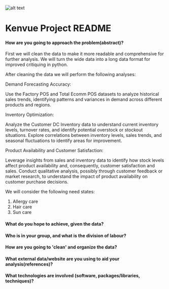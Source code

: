 ![alt text](https://upload.wikimedia.org/wikipedia/commons/thumb/e/e1/Kenvue_logo.svg/1200px-Kenvue_logo.svg.png)



# Kenvue Project README

#### How are you going to approach the problem(abstract)? 

First we will clean the data to make it more readable and comprehensive for further analysis. We will turn the wide data into a long data format for improved critiquing in python.

After cleaning the data we will perform the following analyses: 

Demand Forecasting Accuracy:

Use the Factory POS and Total Ecomm POS datasets to analyze historical sales trends, identifying patterns and variances in demand across different products and regions.

Inventory Optimization:

Analyze the Customer DC Inventory data to understand current inventory levels, turnover rates, and identify potential overstock or stockout situations.
Explore correlations between inventory levels, sales trends, and seasonal fluctuations to identify areas for improvement.

Product Availability and Customer Satisfaction:

Leverage insights from sales and inventory data to identify how stock levels affect product availability and, consequently, customer satisfaction and sales.
Conduct qualitative analysis, possibly through customer feedback or market research, to understand the impact of product availability on customer purchase decisions.

We will consider the following need states:
1. Allergy care
2. Hair care
3. Sun care

#### What do you hope to achieve, given the data?

#### Who is in your group, and what is the division of labour?

#### How are you going to 'clean' and organize the data?

#### What external data/website are you using to aid your analysis(references)? 

#### What technologies are involved (software, packages/libraries, techniques)?
